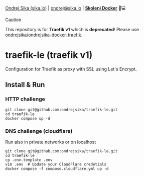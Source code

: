 [Ondrej Sika (sika.io)](https://sika.io) | <ondrej@sika.io> | [__Skoleni Docker__](https://ondrej-sika.cz/skoleni/docker/) 🚀💻

> [!CAUTION]
> This repository is for **Traefik v1** which is **deprecated**! Please use [ondrejsika/ondrejsika-docker-traefik](https://github.com/ondrejsika/ondrejsika-docker-traefik/).

# traefik-le (traefik v1)

Configuration for Traefik as proxy with SSL using Let's Encrypt.

## Install & Run

### HTTP challenge

```
git clone git@github.com:ondrejsika/traefik-le.git
cd traefik-le
docker compose up -d
```

### DNS challenge (cloudflare)

Run also in private networks or on localhost

```
git clone git@github.com:ondrejsika/traefik-le.git
cd traefik-le
cp .env.template .env
vim .env  # Update your CloudFlare credetials
docker compose -f compose.cloudflare.yml up -d
```
